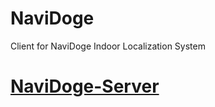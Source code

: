 # NaviDoge
Client for NaviDoge Indoor Localization System
# [NaviDoge-Server](https://github.com/Halcao/NaviDoge-Server)
